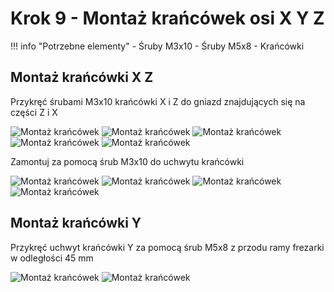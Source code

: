 # Krok 9 - Montaż krańcówek osi X Y Z

!!! info "Potrzebne elementy"
    - Śruby M3x10
    - Śruby M5x8
    - Krańcówki

## Montaż krańcówki X Z
Przykręć śrubami M3x10 krańcówki X i Z do gniazd znajdujących się na części Z i X

![Montaż krańcówek](resources/step9.1.webp)
![Montaż krańcówek](resources/step9.2.webp)
![Montaż krańcówek](resources/step9.3.webp)
![Montaż krańcówek](resources/step9.4.webp)
![Montaż krańcówek](resources/step9.5.webp)

Zamontuj za pomocą śrub M3x10 do uchwytu krańcówki

![Montaż krańcówek](resources/step9.6.webp)
![Montaż krańcówek](resources/step9.7.webp)
![Montaż krańcówek](resources/step9.8.webp)
![Montaż krańcówek](resources/step9.9.webp)

## Montaż krańcówki Y
Przykręć uchwyt krańcówki Y za pomocą śrub M5x8 z przodu ramy frezarki w odległości 45 mm

![Montaż krańcówek](resources/step9.10.webp)
![Montaż krańcówek](resources/step9.11.webp)
